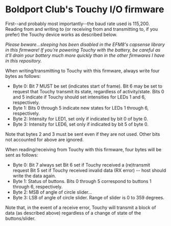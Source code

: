 # Boldport Club's Touchy I/O firmware

<p>First--and probably most importantly--the baud rate used is 115,200. Reading from and writing to (or receiving from and transmitting to, if you prefer) the Touchy device works as described below.</p>
<p><i>Please beware...sleeping has been disabled in the EFM8's capsense library in this firmware! If you're powering Touchy with the battery, be careful as it'll drain your battery much more quickly than in the other firmwares I have in this repository.</i></p>

When writing/transmitting to Touchy with this firmware, always write four bytes as follows:
 - Byte 0: Bit 7 MUST be set (indicates start of frame).
           Bit 6 may be set to request that Touchy transmit its state, regardless of activity/state.
           Bits 0 and 5 indicate if Touchy should set intensities for LEDs 1 and 6, respectively.
 - Byte 1: Bits 0 through 5 indicate new states for LEDs 1 through 6, respectively.
 - Byte 2: Intensity for LED1, set only if indicated by bit 0 of byte 0.
 - Byte 3: Intensity for LED6, set only if indicated by bit 5 of byte 0.
<p>Note that bytes 2 and 3 must be sent even if they are not used. Other bits not accounted for above are ignored.</p>

When reading/receiving from Touchy with this firmware, four bytes will be sent as follows:
 - Byte 0: Bit 7 always set
           Bit 6 set if Touchy received a (re)transmit request
           Bit 5 set if Touchy received invalid data (RX error) -- host should write the data again.
 - Byte 1: Status of buttons. Bits 0 through 5 correspond to buttons 1 through 6, respectively.
 - Byte 2: MSB of angle of circle slider...
 - Byte 3: LSB of angle of circle slider. Range of slider is 0 to 359 degrees.
<p>Note that, in the event of a receive error, Touchy will transmit a block of data (as described above) regardless of a change of state of the buttons/slider.</p>
